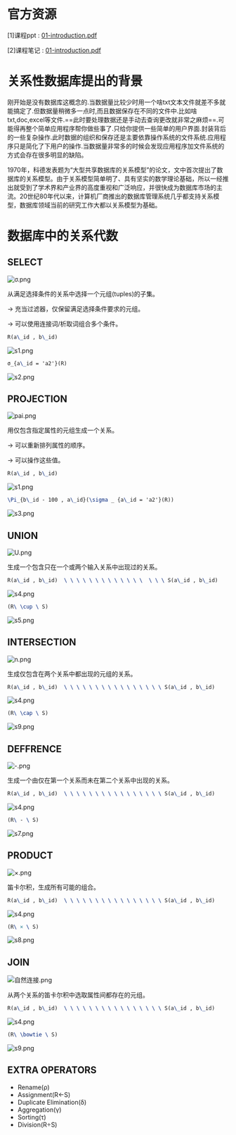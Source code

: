 # 官方资源

[1]课程ppt : [01-introduction.pdf](notes/数据库/15445/ppt/01-introduction.pdf ':ignore')

[2]课程笔记 : [01-introduction.pdf](notes/数据库/15445/note/01-introduction.pdf ':ignore')

# 关系性数据库提出的背景 

刚开始是没有数据库这概念的.当数据量比较少时用一个啥txt文本文件就差不多就能搞定了.但数据量稍微多一点时,而且数据保存在不同的文件中.比如啥txt,doc,excel等文件.==此时要处理数据还是手动去查询更改就非常之麻烦==.可能得再整个简单应用程序帮你做些事了.只给你提供一些简单的用户界面.封装背后的一些复杂操作.此时数据的组织和保存还是主要依靠操作系统的文件系统.应用程序只是简化了下用户的操作.当数据量非常多的时候会发现应用程序加文件系统的方式会存在很多明显的缺陷。

1970年，科德发表题为“大型共享数据库的关系模型”的论文，文中首次提出了数据库的关系模型。由于关系模型简单明了、具有坚实的数学理论基础，所以一经推出就受到了学术界和产业界的高度重视和广泛响应，并很快成为数据库市场的主流。20世纪80年代以来，计算机厂商推出的数据库管理系统几乎都支持关系模型，数据库领域当前的研究工作大都以关系模型为基础。


# 数据库中的关系代数

## SELECT 

![σ.png](./img/01-01.png)

从满足选择条件的关系中选择一个元组(tuples)的子集。

→ 充当过滤器，仅保留满足选择条件要求的元组。

→ 可以使用连接词/析取词组合多个条件。

```tex
R(a\_id , b\_id)
```



![s1.png](./img/01-02.png)

```tex
σ_{a\_id = 'a2'}(R)
```
![s2.png](./img/01-03.png)

## PROJECTION

![pai.png](./img/01-04.png)

用仅包含指定属性的元组生成一个关系。

→ 可以重新排列属性的顺序。

→ 可以操作这些值。

```tex
R(a\_id , b\_id)
```

![s1.png](./img/01-02.png)

```tex
\Pi_{b\_id - 100 , a\_id}(\sigma _ {a\_id = 'a2'}(R))
```

![s3.png](./img/01-05.png)

## UNION

![U.png](./img/01-06.png)

生成一个包含只在一个或两个输入关系中出现过的关系。

```tex
R(a\_id , b\_id)  \ \ \ \ \ \ \ \ \ \ \ \ \  \ \ \ S(a\_id , b\_id)
```
![s4.png](./img/01-07.png)


```tex
(R\ \cup \ S)
```

![s5.png](./img/01-08.png)

## INTERSECTION

![n.png](./img/01-09.png)

生成仅包含在两个关系中都出现的元组的关系。

```tex
R(a\_id , b\_id)  \ \ \ \ \ \ \ \ \ \ \ \ \ \ \ \ S(a\_id , b\_id)
```
![s4.png](./img/01-07.png)

```tex
(R\ \cap \ S)
```

![s9.png](./img/01-10.png)

## DEFFRENCE

![-.png](./img/01-11.png)

生成一个由仅在第一个关系而未在第二个关系中出现的关系。

```tex
R(a\_id , b\_id)  \ \ \ \ \ \ \ \ \ \ \ \ \ \ \ \ S(a\_id , b\_id)
```
![s4.png](./img/01-07.png)

```tex
(R\ - \ S)
```

![s7.png](./img/01-12.png)

## PRODUCT

![×.png](./img/01-13.png)

笛卡尔积，生成所有可能的组合。

```tex
R(a\_id , b\_id)  \ \ \ \ \ \ \ \ \ \ \ \ \ \ \ \ S(a\_id , b\_id)
```
![s4.png](./img/01-07.png)


```tex
(R\ × \ S)
```
![s8.png](./img/01-14.png)

## JOIN

![自然连接.png](./img/01-15.png)

从两个关系的笛卡尔积中选取属性间都存在的元组。

```tex
R(a\_id , b\_id)  \ \ \ \ \ \ \ \ \ \ \ \ \ \ \ \ S(a\_id , b\_id)
```
![s4.png](./img/01-07.png)

```tex
(R\ \bowtie \ S)
```
![s9.png](./img/01-10.png)

## EXTRA OPERATORS

- Rename(ρ)
- Assignment(R←S)
- Duplicate Elimination(δ)
- Aggregation(γ)
- Sorting(τ)
- Division(R÷S)